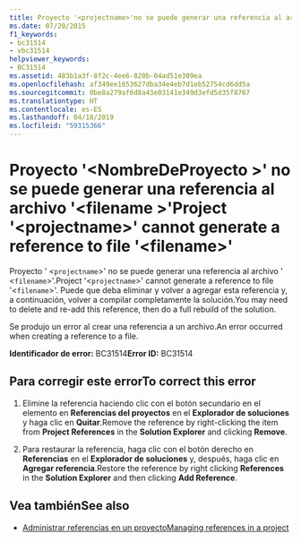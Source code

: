 ```yaml
---
title: Proyecto '<projectname>'no se puede generar una referencia al archivo'<filename>'
ms.date: 07/20/2015
f1_keywords:
- bc31514
- vbc31514
helpviewer_keywords:
- BC31514
ms.assetid: 483b1a3f-8f2c-4ee6-820b-04ad51e309ea
ms.openlocfilehash: af349ee1653627dba34e4eb7d1eb52754cd6dd5a
ms.sourcegitcommit: 0be8a279af6d8a43e03141e349d3efd5d35f8767
ms.translationtype: HT
ms.contentlocale: es-ES
ms.lasthandoff: 04/18/2019
ms.locfileid: "59315366"
---
```

# <a name="project-projectname-cannot-generate-a-reference-to-file-filename"></a><span data-ttu-id="90d16-102">Proyecto '\<NombreDeProyecto >' no se puede generar una referencia al archivo '\<filename >'</span><span class="sxs-lookup"><span data-stu-id="90d16-102">Project '\<projectname>' cannot generate a reference to file '\<filename>'</span></span>
<span data-ttu-id="90d16-103">Proyecto ' <`projectname`>' no se puede generar una referencia al archivo ' <`filename`>'.</span><span class="sxs-lookup"><span data-stu-id="90d16-103">Project '<`projectname`>' cannot generate a reference to file '<`filename`>'.</span></span> <span data-ttu-id="90d16-104">Puede que deba eliminar y volver a agregar esta referencia y, a continuación, volver a compilar completamente la solución.</span><span class="sxs-lookup"><span data-stu-id="90d16-104">You may need to delete and re-add this reference, then do a full rebuild of the solution.</span></span>  
  
 <span data-ttu-id="90d16-105">Se produjo un error al crear una referencia a un archivo.</span><span class="sxs-lookup"><span data-stu-id="90d16-105">An error occurred when creating a reference to a file.</span></span>  
  
 <span data-ttu-id="90d16-106">**Identificador de error:** BC31514</span><span class="sxs-lookup"><span data-stu-id="90d16-106">**Error ID:** BC31514</span></span>  
  
## <a name="to-correct-this-error"></a><span data-ttu-id="90d16-107">Para corregir este error</span><span class="sxs-lookup"><span data-stu-id="90d16-107">To correct this error</span></span>  
  
1. <span data-ttu-id="90d16-108">Elimine la referencia haciendo clic con el botón secundario en el elemento en **Referencias del proyectos** en el **Explorador de soluciones** y haga clic en **Quitar**.</span><span class="sxs-lookup"><span data-stu-id="90d16-108">Remove the reference by right-clicking the item from **Project References** in the **Solution Explorer** and clicking **Remove**.</span></span>  
  
2. <span data-ttu-id="90d16-109">Para restaurar la referencia, haga clic con el botón derecho en **Referencias** en el **Explorador de soluciones** y, después, haga clic en **Agregar referencia**.</span><span class="sxs-lookup"><span data-stu-id="90d16-109">Restore the reference by right clicking **References** in the **Solution Explorer** and then clicking **Add Reference**.</span></span>  
  
## <a name="see-also"></a><span data-ttu-id="90d16-110">Vea también</span><span class="sxs-lookup"><span data-stu-id="90d16-110">See also</span></span>

- [<span data-ttu-id="90d16-111">Administrar referencias en un proyecto</span><span class="sxs-lookup"><span data-stu-id="90d16-111">Managing references in a project</span></span>](/visualstudio/ide/managing-references-in-a-project)
